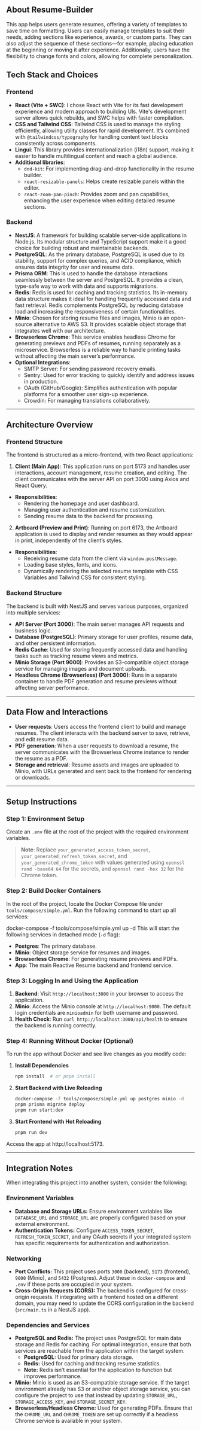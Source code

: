 ## About Resume-Builder

This app helps users generate resumes, offering a variety of templates to save time on formatting. Users can easily manage templates to suit their needs, adding sections like experience, awards, or custom parts. They can also adjust the sequence of these sections—for example, placing education at the beginning or moving it after experience. Additionally, users have the flexibility to change fonts and colors, allowing for complete personalization.

## Tech Stack and Choices

### Frontend
- **React (Vite + SWC)**: I chose React with Vite for its fast development experience and modern approach to building UIs. Vite's development server allows quick rebuilds, and SWC helps with faster compilation.
- **CSS and Tailwind CSS**: Tailwind CSS is used to manage the styling efficiently, allowing utility classes for rapid development. It’s combined with `@tailwindcss/typography` for handling content text blocks consistently across components.
- **Lingui**: This library provides internationalization (i18n) support, making it easier to handle multilingual content and reach a global audience.
- **Additional libraries**:
  - `dnd-kit`: For implementing drag-and-drop functionality in the resume builder.
  - `react-resizable-panels`: Helps create resizable panels within the editor.
  - `react-zoom-pan-pinch`: Provides zoom and pan capabilities, enhancing the user experience when editing detailed resume sections.

### Backend
- **NestJS**: A framework for building scalable server-side applications in Node.js. Its modular structure and TypeScript support make it a good choice for building robust and maintainable backends.
- **PostgreSQL**: As the primary database, PostgreSQL is used due to its stability, support for complex queries, and ACID compliance, which ensures data integrity for user and resume data.
- **Prisma ORM**: This is used to handle the database interactions seamlessly between the server and PostgreSQL. It provides a clean, type-safe way to work with data and supports migrations.
- **Redis**: Redis is used for caching and tracking statistics. Its in-memory data structure makes it ideal for handling frequently accessed data and fast retrieval. Redis complements PostgreSQL by reducing database load and increasing the responsiveness of certain functionalities.
- **Minio**: Chosen for storing resume files and images, Minio is an open-source alternative to AWS S3. It provides scalable object storage that integrates well with our architecture.
- **Browserless Chrome**: This service enables headless Chrome for generating previews and PDFs of resumes, running separately as a microservice. Browserless is a reliable way to handle printing tasks without affecting the main server’s performance.
- **Optional Integrations**:
  - SMTP Server: For sending password recovery emails.
  - Sentry: Used for error tracking to quickly identify and address issues in production.
  - OAuth (GitHub/Google): Simplifies authentication with popular platforms for a smoother user sign-up experience.
  - Crowdin: For managing translations collaboratively.

---

## Architecture Overview

### Frontend Structure
The frontend is structured as a micro-frontend, with two React applications:

1. **Client (Main App)**: This application runs on port 5173 and handles user interactions, account management, resume creation, and editing. The client communicates with the server API on port 3000 using Axios and React Query.
  - **Responsibilities**:
    - Rendering the homepage and user dashboard.
    - Managing user authentication and resume customization.
    - Sending resume data to the backend for processing.

2. **Artboard (Preview and Print)**: Running on port 6173, the Artboard application is used to display and render resumes as they would appear in print, independently of the client’s styles.
  - **Responsibilities**:
    - Receiving resume data from the client via `window.postMessage`.
    - Loading base styles, fonts, and icons.
    - Dynamically rendering the selected resume template with CSS Variables and Tailwind CSS for consistent styling.

### Backend Structure
The backend is built with NestJS and serves various purposes, organized into multiple services:
- **API Server (Port 3000)**: The main server manages API requests and business logic.
- **Database (PostgreSQL)**: Primary storage for user profiles, resume data, and other persistent information.
- **Redis Cache**: Used for storing frequently accessed data and handling tasks such as tracking resume views and metrics.
- **Minio Storage (Port 9000)**: Provides an S3-compatible object storage service for managing images and document uploads.
- **Headless Chrome (Browserless) (Port 3000)**: Runs in a separate container to handle PDF generation and resume previews without affecting server performance.

---

## Data Flow and Interactions
- **User requests**: Users access the frontend client to build and manage resumes. The client interacts with the backend server to save, retrieve, and edit resume data.
- **PDF generation**: When a user requests to download a resume, the server communicates with the Browserless Chrome instance to render the resume as a PDF.
- **Storage and retrieval**: Resume assets and images are uploaded to Minio, with URLs generated and sent back to the frontend for rendering or downloads.

---

## Setup Instructions

### Step 1: Environment Setup
Create an `.env` file at the root of the project with the required environment variables.

> **Note**: Replace `your_generated_access_token_secret`, `your_generated_refresh_token_secret`, and `your_generated_chrome_token` with values generated using `openssl rand -base64 64` for the secrets, and `openssl rand -hex 32` for the Chrome token.

### Step 2: Build Docker Containers
In the root of the project, locate the Docker Compose file under `tools/compose/simple.yml`. Run the following command to start up all services:

docker-compose -f tools/compose/simple.yml up -d
This will start the following services in detached mode (`-d` flag):

- **Postgres**: The primary database.
- **Minio**: Object storage service for resumes and images.
- **Browserless Chrome**: For generating resume previews and PDFs.
- **App**: The main Reactive Resume backend and frontend service.



### Step 3: Logging In and Using the Application
1. **Backend**: Visit `http://localhost:3000` in your browser to access the application.
2. **Minio**: Access the Minio console at `http://localhost:9000`. The default login credentials are `minioadmin` for both username and password.
3. **Health Check**: Run `curl http://localhost:3000/api/health` to ensure the backend is running correctly.


### Step 4: Running Without Docker (Optional)
To run the app without Docker and see live changes as you modify code:

1. **Install Dependencies**
   ```bash
   npm install  # or pnpm install
2. **Start Backend with Live Reloading**
   ```bash
   docker-compose -f tools/compose/simple.yml up postgres minio -d
   pnpm prisma migrate deploy
   pnpm run start:dev
3. **Start Frontend with Hot Reloading**
   ```bash
   pnpm run dev
  Access the app at http://localhost:5173.

---

## Integration Notes
When integrating this project into another system, consider the following:

### Environment Variables
- **Database and Storage URLs:** Ensure environment variables like `DATABASE_URL` and `STORAGE_URL` are properly configured based on your external environment.
- **Authentication Tokens:** Configure `ACCESS_TOKEN_SECRET`, `REFRESH_TOKEN_SECRET`, and any OAuth secrets if your integrated system has specific requirements for authentication and authorization.

### Networking
- **Port Conflicts:** This project uses ports `3000` (backend), `5173` (frontend), `9000` (Minio), and `5432` (Postgres). Adjust these in `docker-compose` and `.env` if these ports are occupied in your system.
- **Cross-Origin Requests (CORS):** The backend is configured for cross-origin requests. If integrating with a frontend hosted on a different domain, you may need to update the CORS configuration in the backend (`src/main.ts` in a NestJS app).

### Dependencies and Services
- **PostgreSQL and Redis:** The project uses PostgreSQL for main data storage and Redis for caching. For optimal integration, ensure that both services are reachable from the application within the target system.
  - **PostgreSQL:** Used for primary data storage.
  - **Redis:** Used for caching and tracking resume statistics.
  - **Note:** Redis isn’t essential for the application to function but improves performance.
- **Minio:** Minio is used as an S3-compatible storage service. If the target environment already has S3 or another object storage service, you can configure the project to use that instead by updating `STORAGE_URL`, `STORAGE_ACCESS_KEY`, and `STORAGE_SECRET_KEY`.
- **Browserless/Headless Chrome:** Used for generating PDFs. Ensure that the `CHROME_URL` and `CHROME_TOKEN` are set up correctly if a headless Chrome service is available in your system.
